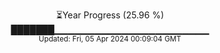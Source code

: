 <p align="center">
⏳Year Progress (25.96 %)<br>
███████▁▁▁▁▁▁▁▁▁▁▁▁▁▁▁▁▁▁▁▁▁▁▁ <br>
<sub>Updated: Fri, 05 Apr 2024 00:09:04 GMT</sub>
</p>

